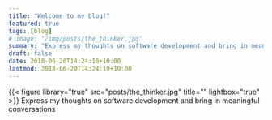 ```yaml
---
title: "Welcome to my blog!"
featured: true
tags: [blog]
# image: '/img/posts/the_thinker.jpg'
summary: "Express my thoughts on software development and bring in meaningful conversations"
draft: false
date: 2018-06-20T14:24:10+10:00
lastmod: 2018-06-20T14:24:10+10:00
---
```


{{< figure library="true" src="posts/the_thinker.jpg" title="" lightbox="true" >}}
Express my thoughts on software development and bring in meaningful conversations

